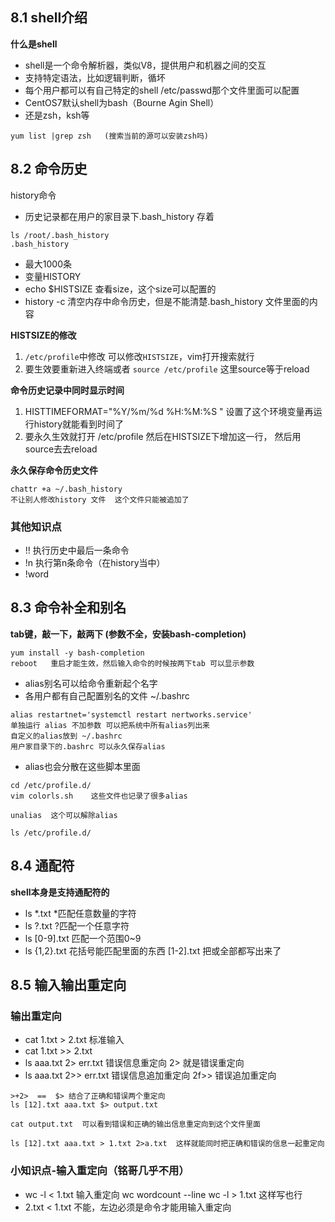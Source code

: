## 8.1 shell介绍
**什么是shell**
* shell是一个命令解析器，类似V8，提供用户和机器之间的交互
* 支持特定语法，比如逻辑判断，循坏
* 每个用户都可以有自己特定的shell     /etc/passwd那个文件里面可以配置
* CentOS7默认shell为bash（Bourne Agin Shell）
* 还是zsh，ksh等

`yum list |grep zsh   (搜索当前的源可以安装zsh吗)`


## 8.2 命令历史
history命令

* 历史记录都在用户的家目录下.bash_history 存着
```
ls /root/.bash_history
.bash_history
```
* 最大1000条
* 变量HISTORY
* echo $HISTSIZE   查看size，这个size可以配置的
* history -c 清空内存中命令历史，但是不能清楚.bash_history 文件里面的内容

**HISTSIZE的修改**
1. `/etc/profile`中修改  可以修改`HISTSIZE`，vim打开搜索就行
2. 要生效要重新进入终端或者  `source /etc/profile`   这里source等于reload

**命令历史记录中同时显示时间**
1. HISTTIMEFORMAT="%Y/%m/%d %H:%M:%S "    设置了这个环境变量再运行history就能看到时间了
2. 要永久生效就打开 /etc/profile  然后在HISTSIZE下增加这一行， 然后用source去去reload

**永久保存命令历史文件**

```
chattr +a ~/.bash_history 
不让别人修改history 文件  这个文件只能被追加了
```

### 其他知识点
* !!   执行历史中最后一条命令
* !n   执行第n条命令（在history当中）
* !word  




## 8.3 命令补全和别名
**tab键，敲一下，敲两下   (参数不全，安装bash-completion)**
```
yum install -y bash-completion
reboot   重启才能生效，然后输入命令的时候按两下tab 可以显示参数
```

* alias别名可以给命令重新起个名字
* 各用户都有自己配置别名的文件 ~/.bashrc

```
alias restartnet='systemctl restart nertworks.service'
单独运行 alias 不加参数 可以把系统中所有alias列出来
自定义的alias放到 ~/.bashrc
用户家目录下的.bashrc 可以永久保存alias
```

* alias也会分散在这些脚本里面
```
cd /etc/profile.d/
vim colorls.sh    这些文件也记录了很多alias

unalias  这个可以解除alias

ls /etc/profile.d/
```


## 8.4 通配符
**shell本身是支持通配符的**

* ls *.txt   *匹配任意数量的字符
* ls ?.txt  ?匹配一个任意字符
* ls [0-9].txt 匹配一个范围0~9
* ls {1,2}.txt   花括号能匹配里面的东西  [1-2].txt   把或全部都写出来了



## 8.5 输入输出重定向

### 输出重定向
* cat 1.txt > 2.txt  标准输入
* cat 1.txt >> 2.txt    
* ls aaa.txt 2> err.txt   错误信息重定向    2> 就是错误重定向
* ls aaa.txt 2>> err.txt   错误信息追加重定向 2f>> 错误追加重定向

```
>+2>  ==  $> 结合了正确和错误两个重定向
ls [12].txt aaa.txt $> output.txt 

cat output.txt  可以看到错误和正确的输出信息重定向到这个文件里面

ls [12].txt aaa.txt > 1.txt 2>a.txt  这样就能同时把正确和错误的信息一起重定向
```


### 小知识点-输入重定向（铭哥几乎不用）
* wc -l < 1.txt   输入重定向   wc  wordcount --line    wc -l > 1.txt 这样写也行
* 2.txt < 1.txt  不能，左边必须是命令才能用输入重定向

